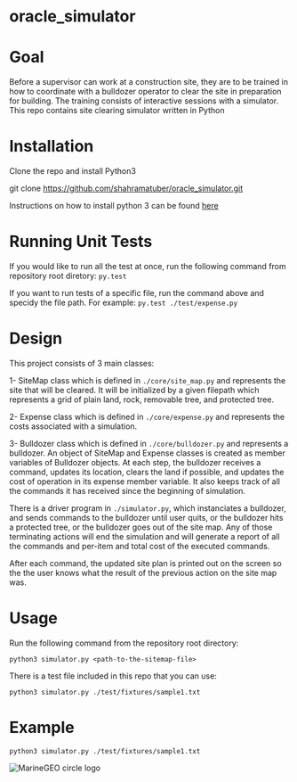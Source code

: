 # oracle_simulator

# Goal
Before a supervisor can work at a construction site, they are to be trained in how to coordinate with a bulldozer operator to clear the site in preparation for building. The training consists of interactive sessions with a simulator. This repo contains site clearing simulator written in Python

# Installation
Clone the repo and install Python3

git clone https://github.com/shahramatuber/oracle_simulator.git

Instructions on how to install python 3 can be found [here](https://realpython.com/installing-python/)

# Running Unit Tests
If you would like to run all the test at once, run the following command from repository root diretory:
`py.test`

If you want to run tests of a specific file, run the command above and specidy the file path. For example:
`py.test ./test/expense.py`

# Design 
This project consists of 3 main classes:

1- SiteMap class which is defined in `./core/site_map.py` and represents the site that will be cleared. It will be initialized by a given filepath which represents a grid of plain land, rock, removable tree, and protected tree.

2- Expense class which is defined in `./core/expense.py` and represents the costs associated with a simulation.

3- Bulldozer class which is defined in `./core/bulldozer.py` and represents a bulldozer. An object of SiteMap and Expense classes is created as member variables of Bulldozer objects. At each step, the bulldozer receives a command, updates its location, clears the land if possible, and updates the cost of operation in its expense member variable. It also keeps track of all the commands it has received since the beginning of simulation.

There is a driver program in `./simulator.py`, which instanciates a bulldozer, and sends commands to the bulldozer until user quits, or the bulldozer hits a protected tree, or the bulldozer goes out of the site map. Any of those terminating actions will end the simulation and will generate a report of all the commands and per-item and total cost of the executed commands. 

After each command, the updated site plan is printed out on the screen so the the user knows what the result of the previous action on the site map was.

# Usage
Run the following command from the repository root directory:

`python3 simulator.py <path-to-the-sitemap-file>`
  
  
There is a test file included in this repo that you can use:

`python3 simulator.py ./test/fixtures/sample1.txt`

# Example
`python3 simulator.py ./test/fixtures/sample1.txt`

![MarineGEO circle logo](/assets/img/MarineGEO_logo.png "MarineGEO logo")
